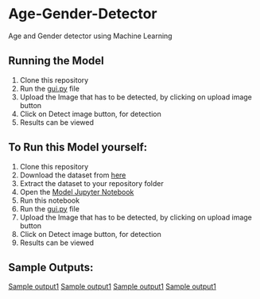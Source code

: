 # Age-Gender-Detector
Age and Gender detector using Machine Learning
## Running the Model

1. Clone this repository
2. Run the [gui.py](https://github.com/RechRaj/Age-Gender-Detector/blob/main/gui.py) file
3. Upload the Image that has to be detected, by clicking on upload image button
4. Click on Detect image button, for detection
5. Results can be viewed

## To Run this Model yourself:

1. Clone this repository
2. Download the dataset from [here](https://www.kaggle.com/jangedoo/utkface-new)
3. Extract the dataset to your repository folder
4. Open the [Model Jupyter Notebook](https://github.com/RechRaj/Age-Gender-Detector/blob/main/Model.ipynb)
5. Run this notebook
6. Run the [gui.py](https://github.com/RechRaj/Age-Gender-Detector/blob/main/gui.py) file
7. Upload the Image that has to be detected, by clicking on upload image button
8. Click on Detect image button, for detection
9. Results can be viewed

## Sample Outputs:

[Sample output1](https://github.com/RechRaj/Age-Gender-Detector/blob/main/Sample_output-1.png)
[Sample output1](https://github.com/RechRaj/Age-Gender-Detector/blob/main/Sample_output-2.png)
[Sample output1](https://github.com/RechRaj/Age-Gender-Detector/blob/main/Sample_output-3.png)
[Sample output1](https://github.com/RechRaj/Age-Gender-Detector/blob/main/Sample_output-4.png)
